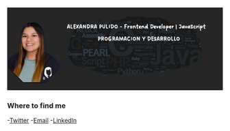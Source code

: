 

![perfil](perfil.png)

### Where to find me

-[Twitter](https://twitter.com/Alexxapulido)
-[Email](pulidoalexa1@gmail.com)
-[Linkedln](https://www.linkedin.com/in/alexandra-pulido-b37649220/)


